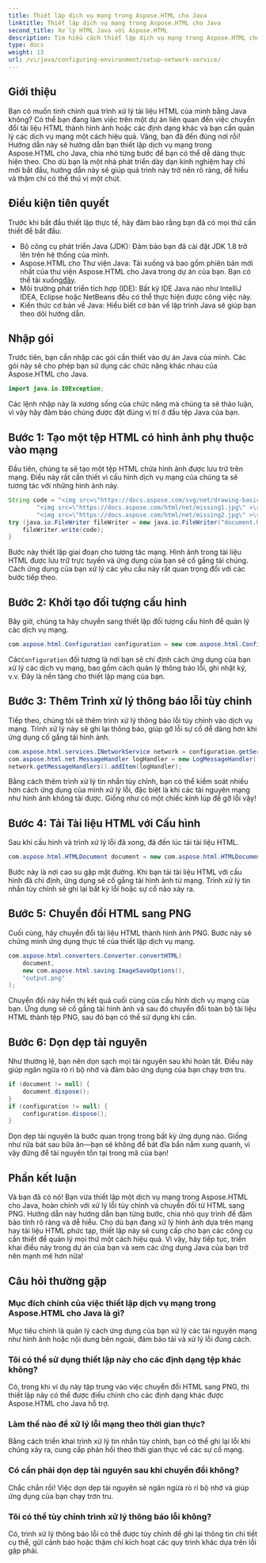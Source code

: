 ```yaml
---
title: Thiết lập dịch vụ mạng trong Aspose.HTML cho Java
linktitle: Thiết lập dịch vụ mạng trong Aspose.HTML cho Java
second_title: Xử lý HTML Java với Aspose.HTML
description: Tìm hiểu cách thiết lập dịch vụ mạng trong Aspose.HTML cho Java, quản lý tài nguyên mạng và chuyển đổi HTML sang PNG với cách xử lý lỗi tùy chỉnh.
type: docs
weight: 13
url: /vi/java/configuring-environment/setup-network-service/
---
```

## Giới thiệu
Bạn có muốn tinh chỉnh quá trình xử lý tài liệu HTML của mình bằng Java không? Có thể bạn đang làm việc trên một dự án liên quan đến việc chuyển đổi tài liệu HTML thành hình ảnh hoặc các định dạng khác và bạn cần quản lý các dịch vụ mạng một cách hiệu quả. Vâng, bạn đã đến đúng nơi rồi! Hướng dẫn này sẽ hướng dẫn bạn thiết lập dịch vụ mạng trong Aspose.HTML cho Java, chia nhỏ từng bước để bạn có thể dễ dàng thực hiện theo. Cho dù bạn là một nhà phát triển dày dạn kinh nghiệm hay chỉ mới bắt đầu, hướng dẫn này sẽ giúp quá trình này trở nên rõ ràng, dễ hiểu và thậm chí có thể thú vị một chút.
## Điều kiện tiên quyết
Trước khi bắt đầu thiết lập thực tế, hãy đảm bảo rằng bạn đã có mọi thứ cần thiết để bắt đầu:
- Bộ công cụ phát triển Java (JDK): Đảm bảo bạn đã cài đặt JDK 1.8 trở lên trên hệ thống của mình.
-  Aspose.HTML cho Thư viện Java: Tải xuống và bao gồm phiên bản mới nhất của thư viện Aspose.HTML cho Java trong dự án của bạn. Bạn có thể tải xuống[đây](https://releases.aspose.com/html/java/).
- Môi trường phát triển tích hợp (IDE): Bất kỳ IDE Java nào như IntelliJ IDEA, Eclipse hoặc NetBeans đều có thể thực hiện được công việc này.
- Kiến thức cơ bản về Java: Hiểu biết cơ bản về lập trình Java sẽ giúp bạn theo dõi hướng dẫn.
## Nhập gói
Trước tiên, bạn cần nhập các gói cần thiết vào dự án Java của mình. Các gói này sẽ cho phép bạn sử dụng các chức năng khác nhau của Aspose.HTML cho Java.
```java
import java.io.IOException;
```
Các lệnh nhập này là xương sống của chức năng mà chúng ta sẽ thảo luận, vì vậy hãy đảm bảo chúng được đặt đúng vị trí ở đầu tệp Java của bạn.

## Bước 1: Tạo một tệp HTML có hình ảnh phụ thuộc vào mạng
Đầu tiên, chúng ta sẽ tạo một tệp HTML chứa hình ảnh được lưu trữ trên mạng. Điều này rất cần thiết vì cấu hình dịch vụ mạng của chúng ta sẽ tương tác với những hình ảnh này.
```java
String code = "<img src=\"https://docs.aspose.com/svg/net/drawing-basics/filters-and-gradients/park.jpg\" >\r\n" +
		"<img src=\"https://docs.aspose.com/html/net/missing1.jpg\" >\r\n" +
		"<img src=\"https://docs.aspose.com/html/net/missing2.jpg\" >\r\n";
try (java.io.FileWriter fileWriter = new java.io.FileWriter("document.html")) {
	fileWriter.write(code);
}
```
Bước này thiết lập giai đoạn cho tương tác mạng. Hình ảnh trong tài liệu HTML được lưu trữ trực tuyến và ứng dụng của bạn sẽ cố gắng tải chúng. Cách ứng dụng của bạn xử lý các yêu cầu này rất quan trọng đối với các bước tiếp theo.
## Bước 2: Khởi tạo đối tượng cấu hình
Bây giờ, chúng ta hãy chuyển sang thiết lập đối tượng cấu hình để quản lý các dịch vụ mạng.
```java
com.aspose.html.Configuration configuration = new com.aspose.html.Configuration();
```
 Các`Configuration` đối tượng là nơi bạn sẽ chỉ định cách ứng dụng của bạn xử lý các dịch vụ mạng, bao gồm cách quản lý thông báo lỗi, ghi nhật ký, v.v. Đây là nền tảng cho thiết lập mạng của bạn.
## Bước 3: Thêm Trình xử lý thông báo lỗi tùy chỉnh
Tiếp theo, chúng tôi sẽ thêm trình xử lý thông báo lỗi tùy chỉnh vào dịch vụ mạng. Trình xử lý này sẽ ghi lại thông báo, giúp gỡ lỗi sự cố dễ dàng hơn khi ứng dụng cố gắng tải hình ảnh.
```java
com.aspose.html.services.INetworkService network = configuration.getService(com.aspose.html.services.INetworkService.class);
com.aspose.html.net.MessageHandler logHandler = new LogMessageHandler();
network.getMessageHandlers().addItem(logHandler);
```

Bằng cách thêm trình xử lý tin nhắn tùy chỉnh, bạn có thể kiểm soát nhiều hơn cách ứng dụng của mình xử lý lỗi, đặc biệt là khi các tài nguyên mạng như hình ảnh không tải được. Giống như có một chiếc kính lúp để gỡ lỗi vậy!
## Bước 4: Tải Tài liệu HTML với Cấu hình

Sau khi cấu hình và trình xử lý lỗi đã xong, đã đến lúc tải tài liệu HTML.
```java
com.aspose.html.HTMLDocument document = new com.aspose.html.HTMLDocument("document.html", configuration);
```
Bước này là nơi cao su gặp mặt đường. Khi bạn tải tài liệu HTML với cấu hình đã chỉ định, ứng dụng sẽ cố gắng tải hình ảnh từ mạng. Trình xử lý tin nhắn tùy chỉnh sẽ ghi lại bất kỳ lỗi hoặc sự cố nào xảy ra.
## Bước 5: Chuyển đổi HTML sang PNG
Cuối cùng, hãy chuyển đổi tài liệu HTML thành hình ảnh PNG. Bước này sẽ chứng minh ứng dụng thực tế của thiết lập dịch vụ mạng.
```java
com.aspose.html.converters.Converter.convertHTML(
	document,
	new com.aspose.html.saving.ImageSaveOptions(),
	"output.png"
);
```
Chuyển đổi này hiển thị kết quả cuối cùng của cấu hình dịch vụ mạng của bạn. Ứng dụng sẽ cố gắng tải hình ảnh và sau đó chuyển đổi toàn bộ tài liệu HTML thành tệp PNG, sau đó bạn có thể sử dụng khi cần.
## Bước 6: Dọn dẹp tài nguyên
Như thường lệ, bạn nên dọn sạch mọi tài nguyên sau khi hoàn tất. Điều này giúp ngăn ngừa rò rỉ bộ nhớ và đảm bảo ứng dụng của bạn chạy trơn tru.
```java
if (document != null) {
	document.dispose();
}
if (configuration != null) {
	configuration.dispose();
}
```
Dọn dẹp tài nguyên là bước quan trọng trong bất kỳ ứng dụng nào. Giống như rửa bát sau bữa ăn—bạn sẽ không để bát đĩa bẩn nằm xung quanh, vì vậy đừng để tài nguyên tồn tại trong mã của bạn!

## Phần kết luận
Và bạn đã có nó! Bạn vừa thiết lập một dịch vụ mạng trong Aspose.HTML cho Java, hoàn chỉnh với xử lý lỗi tùy chỉnh và chuyển đổi từ HTML sang PNG. Hướng dẫn này hướng dẫn bạn từng bước, chia nhỏ quy trình để đảm bảo tính rõ ràng và dễ hiểu. Cho dù bạn đang xử lý hình ảnh dựa trên mạng hay tài liệu HTML phức tạp, thiết lập này sẽ cung cấp cho bạn các công cụ cần thiết để quản lý mọi thứ một cách hiệu quả. Vì vậy, hãy tiếp tục, triển khai điều này trong dự án của bạn và xem các ứng dụng Java của bạn trở nên mạnh mẽ hơn nữa!
## Câu hỏi thường gặp
### Mục đích chính của việc thiết lập dịch vụ mạng trong Aspose.HTML cho Java là gì?  
Mục tiêu chính là quản lý cách ứng dụng của bạn xử lý các tài nguyên mạng như hình ảnh hoặc nội dung bên ngoài, đảm bảo tải và xử lý lỗi đúng cách.
### Tôi có thể sử dụng thiết lập này cho các định dạng tệp khác không?  
Có, trong khi ví dụ này tập trung vào việc chuyển đổi HTML sang PNG, thì thiết lập này có thể được điều chỉnh cho các định dạng khác được Aspose.HTML cho Java hỗ trợ.
### Làm thế nào để xử lý lỗi mạng theo thời gian thực?  
Bằng cách triển khai trình xử lý tin nhắn tùy chỉnh, bạn có thể ghi lại lỗi khi chúng xảy ra, cung cấp phản hồi theo thời gian thực về các sự cố mạng.
### Có cần phải dọn dẹp tài nguyên sau khi chuyển đổi không?  
Chắc chắn rồi! Việc dọn dẹp tài nguyên sẽ ngăn ngừa rò rỉ bộ nhớ và giúp ứng dụng của bạn chạy trơn tru.
### Tôi có thể tùy chỉnh trình xử lý thông báo lỗi không?  
Có, trình xử lý thông báo lỗi có thể được tùy chỉnh để ghi lại thông tin chi tiết cụ thể, gửi cảnh báo hoặc thậm chí kích hoạt các quy trình khác dựa trên lỗi gặp phải.
